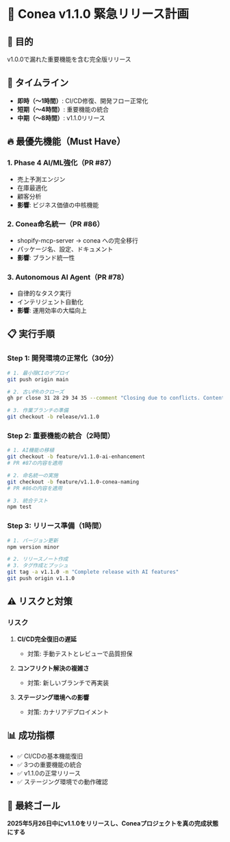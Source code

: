 # 🚀 Conea v1.1.0 緊急リリース計画

## 🎯 目的
v1.0.0で漏れた重要機能を含む完全版リリース

## 📅 タイムライン
- **即時（〜1時間）**: CI/CD修復、開発フロー正常化
- **短期（〜4時間）**: 重要機能の統合
- **中期（〜8時間）**: v1.1.0リリース

## 🔥 最優先機能（Must Have）

### 1. Phase 4 AI/ML強化（PR #87）
- 売上予測エンジン
- 在庫最適化
- 顧客分析
- **影響**: ビジネス価値の中核機能

### 2. Conea命名統一（PR #86）
- shopify-mcp-server → conea への完全移行
- パッケージ名、設定、ドキュメント
- **影響**: ブランド統一性

### 3. Autonomous AI Agent（PR #78）
- 自律的なタスク実行
- インテリジェント自動化
- **影響**: 運用効率の大幅向上

## 📋 実行手順

### Step 1: 開発環境の正常化（30分）
```bash
# 1. 最小限CIのデプロイ
git push origin main

# 2. 古いPRのクローズ
gh pr close 31 28 29 34 35 --comment "Closing due to conflicts. Content will be included in v1.1.0"

# 3. 作業ブランチの準備
git checkout -b release/v1.1.0
```

### Step 2: 重要機能の統合（2時間）
```bash
# 1. AI機能の移植
git checkout -b feature/v1.1.0-ai-enhancement
# PR #87の内容を適用

# 2. 命名統一の実施
git checkout -b feature/v1.1.0-conea-naming
# PR #86の内容を適用

# 3. 統合テスト
npm test
```

### Step 3: リリース準備（1時間）
```bash
# 1. バージョン更新
npm version minor

# 2. リリースノート作成
# 3. タグ作成とプッシュ
git tag -a v1.1.0 -m "Complete release with AI features"
git push origin v1.1.0
```

## ⚠️ リスクと対策

### リスク
1. **CI/CD完全復旧の遅延**
   - 対策: 手動テストとレビューで品質担保

2. **コンフリクト解決の複雑さ**
   - 対策: 新しいブランチで再実装

3. **ステージング環境への影響**
   - 対策: カナリアデプロイメント

## 📊 成功指標
- ✅ CI/CDの基本機能復旧
- ✅ 3つの重要機能の統合
- ✅ v1.1.0の正常リリース
- ✅ ステージング環境での動作確認

## 🎯 最終ゴール
**2025年5月26日中にv1.1.0をリリースし、Coneaプロジェクトを真の完成状態にする**